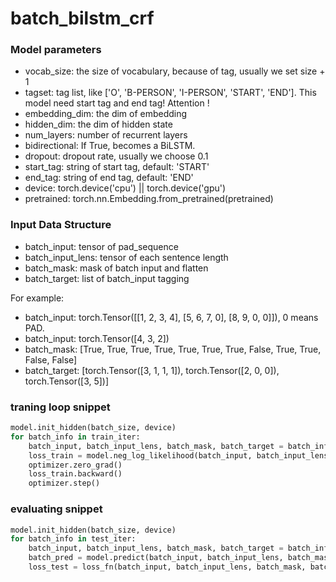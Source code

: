 # batch_bilstm_crf

### Model parameters

- vocab_size: the size of vocabulary, because of <PAD> tag, usually we set size + 1
- tagset: tag list, like ['O', 'B-PERSON', 'I-PERSON', 'START', 'END']. This model need start tag and end tag! Attention !
- embedding_dim: the dim of embedding
- hidden_dim: the dim of hidden state
- num_layers: number of recurrent layers
- bidirectional: If True, becomes a BiLSTM.
- dropout: dropout rate, usually we choose 0.1
- start_tag: string of start tag, default: 'START'
- end_tag: string of end tag, default: 'END'
- device: torch.device('cpu') || torch.device('gpu')
- pretrained: torch.nn.Embedding.from_pretrained(pretrained)

### Input Data Structure

- batch_input: tensor of pad_sequence
- batch_input_lens: tensor of each sentence length
- batch_mask: mask of batch input and flatten
- batch_target: list of batch_input tagging

For example:
- batch_input: torch.Tensor([[1, 2, 3, 4], [5, 6, 7, 0], [8, 9, 0, 0]]), 0 means PAD.
- batch_input: torch.Tensor([4, 3, 2])
- batch_mask: [True, True, True, True, True, True, True, False, True, True, False, False]
- batch_target: [torch.Tensor([3, 1, 1, 1]), torch.Tensor([2, 0, 0]), torch.Tensor([3, 5])]

### traning loop snippet

```python
model.init_hidden(batch_size, device)
for batch_info in train_iter:
    batch_input, batch_input_lens, batch_mask, batch_target = batch_info
    loss_train = model.neg_log_likelihood(batch_input, batch_input_lens, batch_mask, batch_target)
    optimizer.zero_grad()
    loss_train.backward()
    optimizer.step()

```
### evaluating snippet

```python
model.init_hidden(batch_size, device)
for batch_info in test_iter:
    batch_input, batch_input_lens, batch_mask, batch_target = batch_info
    batch_pred = model.predict(batch_input, batch_input_lens, batch_mask)
    loss_test = loss_fn(batch_input, batch_input_lens, batch_mask, batch_target)
```



